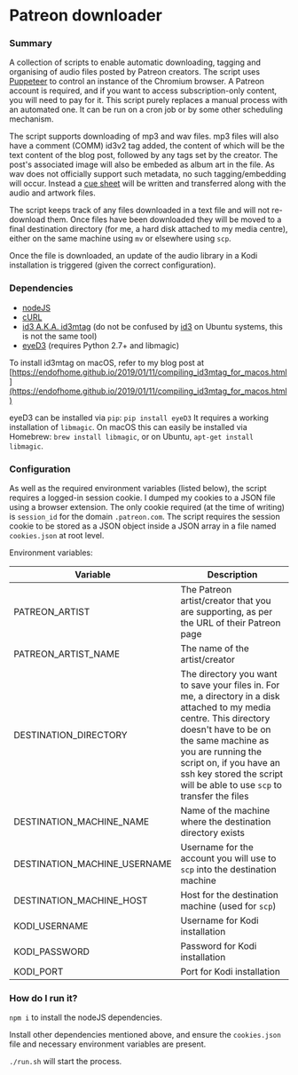 # Patreon downloader

### Summary

A collection of scripts to enable automatic downloading, tagging and organising of audio files posted by Patreon creators. The script uses [Puppeteer](https://developers.google.com/web/tools/puppeteer/) to control an instance of the Chromium browser. A Patreon account is required, and if you want to access subscription-only content, you will need to pay for it. This script purely replaces a manual process with an automated one. It can be run on a cron job or by some other scheduling mechanism.

The script supports downloading of mp3 and wav files. mp3 files will also have a comment (COMM) id3v2 tag added, the content of which will be the text content of the blog post, followed by any tags set by the creator. The post's associated image will also be embeded as album art in the file. As wav does not officially support such metadata, no such tagging/embedding will occur. Instead a [cue sheet](https://en.wikipedia.org/wiki/Cue_sheet_(computing)) will be written and transferred along with the audio and artwork files.

The script keeps track of any files downloaded in a text file and will not re-download them. Once files have been downloaded they will be moved to a final destination directory (for me, a hard disk attached to my media centre), either on the same machine using `mv` or elsewhere using `scp`.

Once the file is downloaded, an update of the audio library in a Kodi installation is triggered (given the correct configuration).

### Dependencies
* [nodeJS](https://nodejs.org)
* [cURL](https://curl.haxx.se/)
* [id3 A.K.A. id3mtag](https://squell.github.io/id3/) (do not be confused by [id3](http://manpages.ubuntu.com/manpages/cosmic/en/man1/id3.1.html) on Ubuntu systems, this is not the same tool)
* [eyeD3](https://eyed3.readthedocs.io/en/latest/) (requires Python 2.7+ and libmagic)

To install id3mtag on macOS, refer to my blog post at [https://endofhome.github.io/2019/01/11/compiling_id3mtag_for_macos.html](https://endofhome.github.io/2019/01/11/compiling_id3mtag_for_macos.html)

eyeD3 can be installed via `pip`: ```pip install eyeD3```
It requires a working installation of `libmagic`. On macOS this can easily be installed via Homebrew: ```brew install libmagic```, or on Ubuntu, ```apt-get install libmagic```.

### Configuration

As well as the required environment variables (listed below), the script requires a logged-in session cookie. I dumped my cookies to a JSON file using a browser extension. The only cookie required (at the time of writing) is `session_id` for the domain `.patreon.com`. The script requires the session cookie to be stored as a JSON object inside a JSON array in a file named `cookies.json` at root level.
 
Environment variables:

| Variable | Description|
|----------|------------|
| PATREON_ARTIST | The Patreon artist/creator that you are supporting, as per the URL of their Patreon page |
| PATREON_ARTIST_NAME | The name of the artist/creator |
| DESTINATION_DIRECTORY |    The directory you want to save your files in. For me, a directory in a disk attached to my media centre. This directory doesn't have to be on the same machine as you are running the script on, if you have an ssh key stored the script will be able to use `scp` to transfer the files |
| DESTINATION_MACHINE_NAME | Name of the machine where the destination directory exists |
| DESTINATION_MACHINE_USERNAME | Username for the account you will use to `scp` into the destination machine |
| DESTINATION_MACHINE_HOST | Host for the destination machine (used for `scp`) |
| KODI_USERNAME | Username for Kodi installation |
| KODI_PASSWORD | Password for Kodi installation |
| KODI_PORT | Port for Kodi installation |

### How do I run it?

`npm i` to install the nodeJS dependencies.

Install other dependencies mentioned above, and ensure the `cookies.json` file and necessary environment variables are present.

`./run.sh` will start the process.








